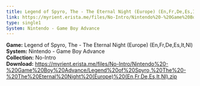 ```yaml
---
title: Legend of Spyro, The - The Eternal Night (Europe) (En,Fr,De,Es,It,Nl)
link: https://myrient.erista.me/files/No-Intro/Nintendo%20-%20Game%20Boy%20Advance/Legend%20of%20Spyro,%20The%20-%20The%20Eternal%20Night%20(Europe)%20(En,Fr,De,Es,It,Nl).zip
type: single1
System: Nintendo - Game Boy Advance
---
```

<b>Game:</b> Legend of Spyro, The - The Eternal Night (Europe) (En,Fr,De,Es,It,Nl)<br>
<b>System:</b> Nintendo - Game Boy Advance<br>
<b>Collection:</b> No-Intro<br>
<b>Download:</b> https://myrient.erista.me/files/No-Intro/Nintendo%20-%20Game%20Boy%20Advance/Legend%20of%20Spyro,%20The%20-%20The%20Eternal%20Night%20(Europe)%20(En,Fr,De,Es,It,Nl).zip